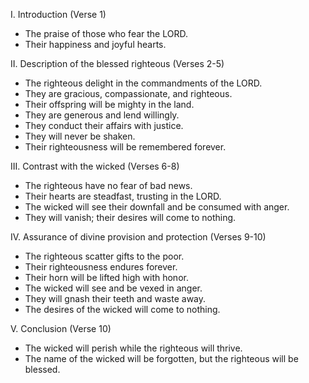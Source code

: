 I. Introduction (Verse 1)
- The praise of those who fear the LORD.
- Their happiness and joyful hearts.

II. Description of the blessed righteous (Verses 2-5)
- The righteous delight in the commandments of the LORD.
- They are gracious, compassionate, and righteous.
- Their offspring will be mighty in the land.
- They are generous and lend willingly.
- They conduct their affairs with justice.
- They will never be shaken.
- Their righteousness will be remembered forever.

III. Contrast with the wicked (Verses 6-8)
- The righteous have no fear of bad news.
- Their hearts are steadfast, trusting in the LORD.
- The wicked will see their downfall and be consumed with anger.
- They will vanish; their desires will come to nothing.

IV. Assurance of divine provision and protection (Verses 9-10)
- The righteous scatter gifts to the poor.
- Their righteousness endures forever.
- Their horn will be lifted high with honor.
- The wicked will see and be vexed in anger.
- They will gnash their teeth and waste away.
- The desires of the wicked will come to nothing.

V. Conclusion (Verse 10)
- The wicked will perish while the righteous will thrive.
- The name of the wicked will be forgotten, but the righteous will be blessed.